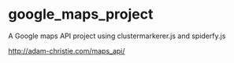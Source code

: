 google_maps_project
===================

A Google maps API project using clustermarkerer.js and spiderfy.js

http://adam-christie.com/maps_api/
